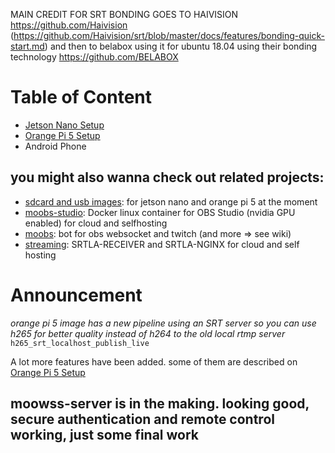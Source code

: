 MAIN CREDIT FOR SRT BONDING GOES TO HAIVISION https://github.com/Haivision (https://github.com/Haivision/srt/blob/master/docs/features/bonding-quick-start.md) and then to belabox using it for ubuntu 18.04 using their bonding technology https://github.com/BELABOX

Table of Content
=====================
+ [Jetson Nano Setup](jetson-nano.md)
+ [Orange Pi 5 Setup](orangepi.md)
+ Android Phone

## you might also wanna check out related projects:
+ [sdcard and usb images](https://github.com/moo-the-cow/Streaming-Images): for jetson nano and orange pi 5 at the moment
+ [moobs-studio](https://github.com/moo-the-cow/moobs-studio): Docker linux container for OBS Studio (nvidia GPU enabled) for cloud and selfhosting
+ [moobs](https://github.com/moo-the-cow/moobs): bot for obs websocket and twitch (and more => see wiki)
+ [streaming](https://github.com/moo-the-cow/streaming): SRTLA-RECEIVER and SRTLA-NGINX for cloud and self hosting

# Announcement

*orange pi 5 image has a new pipeline using an SRT server so you can use h265 for better quality instead of h264 to the old local rtmp server*
`h265_srt_localhost_publish_live`

A lot more features have been added. some of them are described on [Orange Pi 5 Setup](orangepi.md)

## moowss-server is in the making. looking good, secure authentication and remote control working, just some final work
